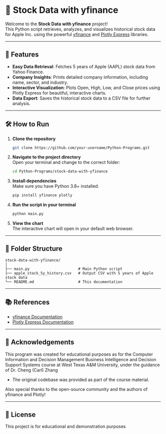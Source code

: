# 🍏 Stock Data with yfinance

Welcome to the **Stock Data with yfinance** project!  
This Python script retrieves, analyzes, and visualizes historical stock data for Apple Inc. using the powerful [yfinance](https://github.com/ranaroussi/yfinance) and [Plotly Express](https://plotly.com/python/plotly-express/) libraries.

---

## 🚀 Features

- **Easy Data Retrieval**: Fetches 5 years of Apple (AAPL) stock data from Yahoo Finance.
- **Company Insights**: Prints detailed company information, including name, sector, and industry.
- **Interactive Visualization**: Plots Open, High, Low, and Close prices using Plotly Express for beautiful, interactive charts.
- **Data Export**: Saves the historical stock data to a CSV file for further analysis.

---

## 🛠️ How to Run

1. **Clone the repository**

   ```bash
   git clone https://github.com/your-username/Python-Programs.git
   ```

2. **Navigate to the project directory**  
   Open your terminal and change to the correct folder:

   ```bash
   cd Python-Programs/stock-data-with-yfinance
   ```

3. **Install dependencies**  
   Make sure you have Python 3.8+ installed.

   ```bash
   pip install yfinance plotly
   ```

4. **Run the script in your terminal**

   ```bash
   python main.py
   ```

5. **View the chart**  
   The interactive chart will open in your default web browser.

---

## 📂 Folder Structure

```
stock-data-with-yfinance/
│
├── main.py                      # Main Python script
├── apple_stock_5y_history.csv   # Output CSV with 5 years of Apple stock data
└── README.md                    # This documentation
```

---

## 📚 References

- [yfinance Documentation](https://ranaroussi.github.io/yfinance/index.html)
- [Plotly Express Documentation](https://plotly.com/python/plotly-express/)

---

## 🙏 Acknowledgements

This program was created for educational purposes as
for the Computer Information and Decision Management Business Intelligence and Decision Support Systems course at West Texas A&M University, under the guidance of Dr. Cheng (Carl) Zhang

- The original codebase was provided as part of the course material.

Also special thanks to the open-source community and the authors of yfinance and Plotly!

---

## 📝 License

This project is for educational and demonstration purposes
